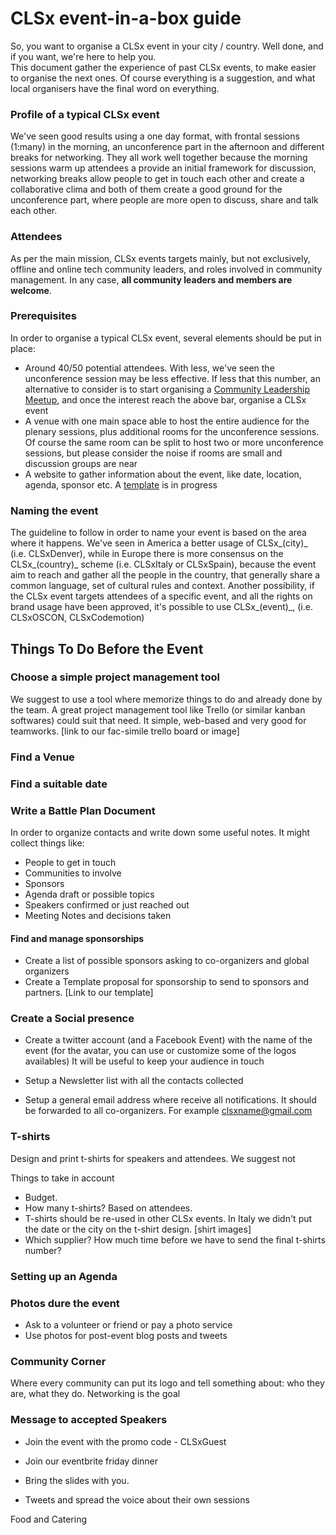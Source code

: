 # CLSx event-in-a-box guide

So, you want to organise a CLSx event in your city / country. Well done, and if you want, we're here to help you.  
This document gather the experience of past CLSx events, to make easier to organise the next ones. Of course everything is a suggestion, and what local organisers have the final word on everything.

### Profile of a typical CLSx event

We've seen good results using a one day format, with frontal sessions \(1:many\) in the morning, an unconference part in the afternoon and different breaks for networking. They all work well together because the morning sessions warm up attendees a provide an initial framework for discussion, networking breaks allow people to get in touch each other and create a collaborative clima and both of them create a good ground for the unconference part, where people are more open to discuss, share and talk each other.

### Attendees

As per the main mission, CLSx events targets mainly, but not exclusively, offline and online tech community leaders, and roles involved in community management. In any case, **all community leaders and members are welcome**.

### Prerequisites

In order to organise a typical CLSx event, several elements should be put in place:

* Around 40/50 potential attendees. With less, we've seen the unconference session may be less effective. If less that this number, an alternative to consider is to start organising a [Community Leadership Meetup](meetup.md), and once the interest reach the above bar, organise a CLSx event
* A venue with one main space able to host the entire audience for the plenary sessions, plus additional rooms for the unconference sessions. Of course the same room can be split to host two or more unconference sessions, but please consider the noise if rooms are small and discussion groups are near
* A website to gather information about the event, like date, location, agenda, sponsor etc. A [template](site-template.md) is in progress

### Naming the event

The guideline to follow in order to name your event is based on the area where it happens. We've seen in America a better usage of CLSx_\(city\)_ \(i.e. CLSxDenver\), while in Europe there is more consensus on the CLSx_\(country\)_ scheme \(i.e. CLSxItaly or CLSxSpain\), because the event aim to reach and gather all the people in the country, that generally share a common language, set of cultural rules and context. Another possibility, if the CLSx event targets attendees of a specific event, and all the rights on brand usage have been approved, it's possible to use CLSx_\(event\)_, \(i.e. CLSxOSCON, CLSxCodemotion\)

## Things To Do Before the Event

### Choose a simple project management tool

We suggest to use a tool where memorize things to do and already done by the team. A great project management tool like Trello \(or similar kanban softwares\) could suit that need. It simple, web-based and very good for teamworks. \[link to our fac-simile trello board or image\]

### Find a Venue

### Find a suitable date

### Write a Battle Plan Document

In order to organize contacts and write down some useful notes. It might collect things like:

* People to get in touch
* Communities to involve
* Sponsors
* Agenda draft or possible topics
* Speakers confirmed or just reached out
* Meeting Notes and decisions taken

#### Find and manage sponsorships

* Create a list of possible sponsors asking to co-organizers and global organizers
* Create a Template proposal for sponsorship to send to sponsors and partners. \[Link to our template\]

### Create a Social presence

* Create a twitter account \(and a Facebook Event\) with the name of the event \(for the avatar, you can use or customize some of the logos availables\) It will be useful to keep your audience in touch

* Setup a Newsletter list with all the contacts collected

* Setup a general email address where receive all notifications. It should be forwarded to all co-organizers. For example clsxname@gmail.com

### T-shirts

Design and print t-shirts for speakers and attendees. We suggest not 

Things to take in account

* Budget.
* How many t-shirts? Based on attendees. 
* T-shirts should be re-used in other CLSx events. In Italy we didn't put the date or the city on the t-shirt design.  \[shirt images\]
* Which supplier? How much time before we have to send the final t-shirts number?

### Setting up an Agenda

### Photos dure the event

* Ask to a volunteer or friend or pay a photo service
* Use photos for post-event blog posts and tweets

### Community Corner

Where every community can put its logo and tell something about: who they are, what they do. Networking is the goal

### Message to accepted Speakers

* Join the event with the promo code - CLSxGuest

* Join our eventbrite friday dinner

* Bring the slides with you.

* Tweets and spread the voice about their own sessions



Food and Catering





